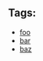 <div class="au-body">
  <h2 class="au-display-sm">Tags:</h2>
  <ul class="au-tag-list">
    <li><a href="#" class="au-tag js-focus-me">foo</a></li>
    <li><a href="#" class="au-tag js-focus-me">bar</a></li>
    <li><a href="#" class="au-tag js-focus-me">baz</a></li>
  </ul>
</div>
